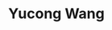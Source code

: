 ---
# Display name

title: Yucong Wang
user_groups: ["Current Post-Doc"]



organizations:
- name: 2021- 

Interests:
- partial differential equations；stability of compressible gas stars

---